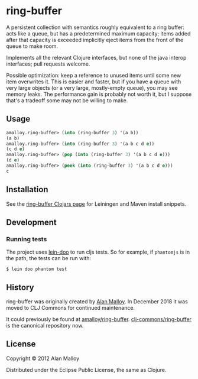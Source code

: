 # ring-buffer

A persistent collection with semantics roughly equivalent to a ring buffer: acts like a queue, but
has a predetermined maximum capacity; items added after that capacity is exceeded implicitly eject
items from the front of the queue to make room.

Implements all the relevant Clojure interfaces, but none of the java interop interfaces; pull
requests welcome.

Possible optimization: keep a reference to unused items until some new item overwrites it. This is
easier and faster, but if you have a queue with very large objects (or a very large, mostly-empty
queue), you may see memory leaks. The performance gain is probably not worth it, but I suppose
that's a tradeoff some may not be willing to make.

## Usage

```clojure
amalloy.ring-buffer> (into (ring-buffer 3) '(a b))
(a b)
amalloy.ring-buffer> (into (ring-buffer 3) '(a b c d e))
(c d e)
amalloy.ring-buffer> (pop (into (ring-buffer 3) '(a b c d e)))
(d e)
amalloy.ring-buffer> (peek (into (ring-buffer 3) '(a b c d e)))
c
```

## Installation

See the [ring-buffer Clojars page](https://clojars.org/amalloy/ring-buffer) for Leiningen and Maven
install snippets.

## Development

### Running tests

The project uses [lein-doo](http://github.com/bensu/doo) to run cljs tests. So for example, if `phantomjs` is in the path, the tests can be run with:

    $ lein doo phantom test

## History

ring-buffer was originally created by [Alan Malloy](https://github.com/amalloy). In December 2018 it was moved to CLJ Commons for continued maintenance.

It could previously be found at [amalloy/ring-buffer](https://github.com/amalloy/ring-buffer). [clj-commons/ring-buffer](https://github.com/clj-commons/ring-buffer) is the canonical repository now.

## License

Copyright © 2012 Alan Malloy

Distributed under the Eclipse Public License, the same as Clojure.
